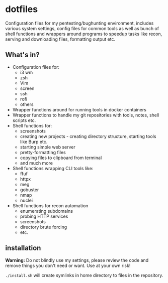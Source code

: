 # dotfiles

Configuration files for my pentesting/bughunting environment, includes various system settings, config files for common tools as well as bunch of shell functions and wrappers around programs to speedup tasks like recon, serving and downloading files, formatting output etc.

## What's in?

* Configuration files for:
  * i3 wm
  * zsh
  * Vim
  * screen
  * ssh
  * rofi
  * others
* Wrapper functions around for running tools in docker containers
* Wrapper functions to handle my git repositories with tools, notes, shell scripts etc.
* Shell functions for:
  * screenshots
  * creating new projects - creating directory structure, starting tools like Burp etc.
  * starting simple web server
  * pretty-formatting files
  * copying files to clipboard from terminal
  * and much more
* Shell functions wrapping CLI tools like:
  * ffuf
  * httpx
  * meg
  * gobuster
  * nmap
  * nuclei
* Shell functions for recon automation
  * enumerating subdomains
  * probing HTTP services
  * screenshots
  * directory brute forcing
  * etc.

## installation

**Warning:** Do not blindly use my settings, please review the code and remove things you don't need or want. Use at your own risk!

`./install.sh` will create symlinks in home directory to files in the repository.


